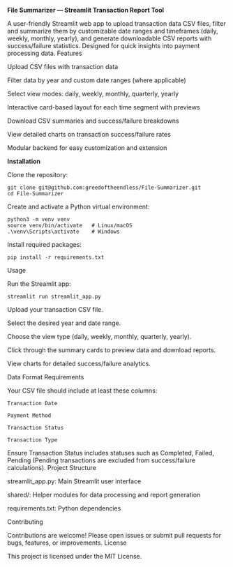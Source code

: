 **File Summarizer — Streamlit Transaction Report Tool**

A user-friendly Streamlit web app to upload transaction data CSV files, filter and summarize them by customizable date ranges and timeframes (daily, weekly, monthly, yearly), and generate downloadable CSV reports with success/failure statistics. Designed for quick insights into payment processing data.
Features

  Upload CSV files with transaction data

  Filter data by year and custom date ranges (where applicable)

  Select view modes: daily, weekly, monthly, quarterly, yearly

  Interactive card-based layout for each time segment with previews

  Download CSV summaries and success/failure breakdowns

  View detailed charts on transaction success/failure rates

  Modular backend for easy customization and extension

**Installation**

  Clone the repository:

    git clone git@github.com:greedoftheendless/File-Summarizer.git
    cd File-Summarizer

Create and activate a Python virtual environment:

    python3 -m venv venv
    source venv/bin/activate   # Linux/macOS
    .\venv\Scripts\activate    # Windows

Install required packages:

    pip install -r requirements.txt

Usage

Run the Streamlit app:

    streamlit run streamlit_app.py

  Upload your transaction CSV file.

  Select the desired year and date range.

  Choose the view type (daily, weekly, monthly, quarterly, yearly).

  Click through the summary cards to preview data and download reports.

  View charts for detailed success/failure analytics.

Data Format Requirements

Your CSV file should include at least these columns:

    Transaction Date

    Payment Method

    Transaction Status

    Transaction Type

Ensure Transaction Status includes statuses such as Completed, Failed, Pending (Pending transactions are excluded from success/failure calculations).
Project Structure

  streamlit_app.py: Main Streamlit user interface

  shared/: Helper modules for data processing and report generation

  requirements.txt: Python dependencies

Contributing

Contributions are welcome! Please open issues or submit pull requests for bugs, features, or improvements.
License

This project is licensed under the MIT License.
